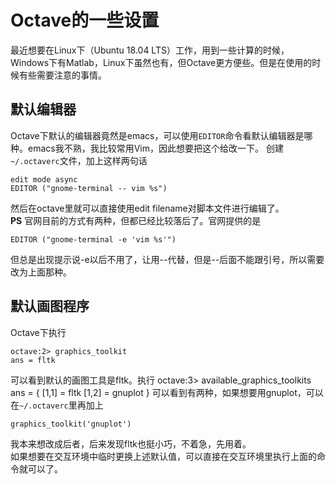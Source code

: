 # Octave的一些设置
最近想要在Linux下（Ubuntu 18.04 LTS）工作，用到一些计算的时候，Windows下有Matlab，Linux下虽然也有，但Octave更方便些。但是在使用的时候有些需要注意的事情。
## 默认编辑器 ##
Octave下默认的编辑器竟然是emacs，可以使用`EDITOR`命令看默认编辑器是哪种。emacs我不熟，我比较常用Vim，因此想要把这个给改一下。
创建`~/.octaverc`文件，加上这样两句话
```
edit mode async
EDITOR ("gnome-terminal -- vim %s")
```
然后在octave里就可以直接使用edit filename对脚本文件进行编辑了。  
**PS**
官网目前的方式有两种，但都已经比较落后了。官网提供的是
```
EDITOR ("gnome-terminal -e 'vim %s'")
```
但总是出现提示说-e以后不用了，让用--代替，但是--后面不能跟引号，所以需要改为上面那种。
## 默认画图程序
Octave下执行
```
octave:2> graphics_toolkit 
ans = fltk
```
可以看到默认的画图工具是fltk。执行
octave:3> available_graphics_toolkits 
ans = 
{
  [1,1] = fltk
  [1,2] = gnuplot
}
可以看到有两种，如果想要用gnuplot，可以在`~/.octaverc`里再加上
```
graphics_toolkit('gnuplot')
```
我本来想改成后者，后来发现fltk也挺小巧，不着急，先用着。  
如果想要在交互环境中临时更换上述默认值，可以直接在交互环境里执行上面的命令就可以了。
